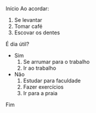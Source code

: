 Início
Ao acordar:

1. Se levantar
2. Tomar café
3. Escovar os dentes

É dia útil?

- Sim
  1. Se arrumar para o trabalho
  2. Ir ao trabalho
- Não
  1. Estudar para faculdade
  2. Fazer exercícios
  3. Ir para a praia

Fim
